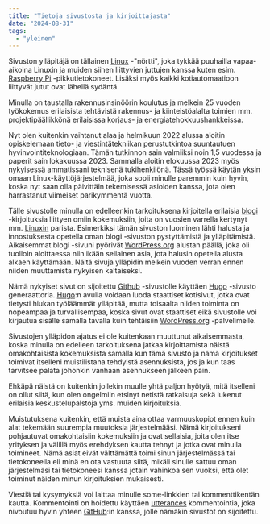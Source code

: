 ```yaml
---
title: "Tietoja sivustosta ja kirjoittajasta"
date: "2024-08-31"
tags:
  - "yleinen"
---
```


Sivuston ylläpitäjä on tällainen [Linux](https://external.ink?to=/en.wikipedia.org/wiki/Linux) -"nörtti", joka tykkää puuhailla vapaa-aikoina Linuxin ja muiden siihen liittyvien juttujen kanssa kuten esim. [Raspberry Pi](https://www.raspberrypi.org/) -pikkutietokoneet. Lisäksi myös kaikki kotiautomaatioon liittyvät jutut ovat lähellä sydäntä.  

Minulla on taustalla rakennusinsinöörin koulutus ja melkein 25 vuoden työkokemus erilaisista tehtävistä rakennus- ja kiinteistöalalta toimien mm. projektipäällikkönä erilaisissa korjaus- ja energiatehokkuushankkeissa.   

Nyt olen kuitenkin vaihtanut alaa ja helmikuun 2022 alussa aloitin opiskelemaan tieto- ja viestintätekniikan perustutkintoa suuntautuen hyvinvointiteknologiaan. Tämän tutkinnon sain valmiiksi noin 1,5 vuodessa ja paperit sain lokakuussa 2023. Sammalla aloitin elokuussa 2023 myös nykyisessä ammatissani teknisenä tukihenkilönä. Tässä työssä käytän yksin omaan Linux-käyttöjärjestelmää, joka sopii minulle paremmin kuin hyvin, koska nyt saan olla päivittäin tekemisessä asioiden kanssa, jota olen harrastanut viimeiset parikymmentä vuotta.  

Tälle sivustolle minulla on edelleenkin tarkoituksena kirjoitella erilaisia [blogi](.) -kirjoituksia liittyen omiin kokemuksiin, joita on vuosien varrella kertynyt mm. [Linuxin](https://en.wikipedia.org/wiki/Linux) parista. Esimerkiksi tämän sivuston luominen lähti halusta ja innostuksesta opetella oman blogi -sivuston pystyttämistä ja ylläpitämistä. Aikaisemmat blogi -sivuni pyörivät [WordPress.org](https://wordpress.org/) alustan päällä, joka oli tuolloin aloittaessa niin ikään sellainen asia, jota halusin opetella alusta alkaen käyttämään. Näitä sivuja ylläpidin melkein vuoden verran ennen niiden muuttamista nykyisen kaltaiseksi.  

Nämä nykyiset sivut on sijoitettu [Github](https://github.com) -sivustolle käyttäen [Hugo](https://gohugo.io/) -sivusto generaattoria. [Hugo](https://gohugo.io/):n avulla voidaan luoda staattiset kotisivut, jotka ovat tietysti hiukan työläämmät ylläpitää, mutta toisaalta niiden toiminta on nopeampaa ja turvallisempaa, koska sivut ovat staattiset eikä sivustolle voi kirjautua sisälle samalla tavalla kuin tehtäisiin [WordPress.org](https://wordpress.org/) -palvelimelle.  

Sivustojen ylläpidon ajatus ei ole kuitenkaan muuttunut aikaisemmasta, koska minulla on edelleen tarkoituksena jatkaa kirjoittamista näistä omakohtaisista kokemuksista samalla kun tämä sivusto ja nämä kirjoitukset toimivat itselleni muistilistana tehdyistä asennuksista, jos ja kun taas tarvitsee palata johonkin vanhaan asennukseen jälkeen päin.  

Ehkäpä näistä on kuitenkin jollekin muulle yhtä paljon hyötyä, mitä itselleni on ollut siitä, kun olen ongelmiin etsinyt netistä ratkaisuja sekä lukenut erilaisia keskustelupalstoja yms. muiden kirjoituksia.  

Muistutuksena kuitenkin, että muista aina ottaa varmuuskopiot ennen kuin alat tekemään suurempia muutoksia järjestelmääsi. Nämä kirjoitukseni pohjautuvat omakohtaisiin kokemuksiin ja ovat sellaisia, joita olen itse yrityksen ja välillä myös erehdyksen kautta tehnyt ja jotka ovat minulla toimineet. Nämä asiat eivät välttämättä toimi sinun järjestelmässä tai tietokoneella eli minä en ota vastuuta siitä, mikäli sinulle sattuu oman järjestelmäsi tai tietokoneesi kanssa jotain vahinkoa sen vuoksi, että olet toiminut näiden minun kirjoituksien mukaisesti.  

Viestiä tai kysymyksiä voi laittaa minulle some-linkkien tai kommenttikentän kautta. Kommentointi on hoidettu käyttäen [utterances](https://utteranc.es/) kommentointia, joka nivoutuu hyvin yhteen [GitHub](https://github.com):in kanssa, jolle nämäkin sivustot on sijoitettu.  
